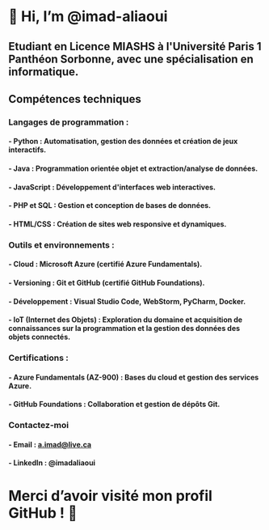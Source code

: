 # 👋 Hi, I’m @imad-aliaoui


## Etudiant en Licence MIASHS à l'Université Paris 1 Panthéon Sorbonne, avec une spécialisation en informatique.

## Compétences techniques
### Langages de programmation :
  #### - Python : Automatisation, gestion des données et création de jeux interactifs.
  #### - Java : Programmation orientée objet et extraction/analyse de données.
  #### - JavaScript : Développement d'interfaces web interactives.
  #### - PHP et SQL : Gestion et conception de bases de données.
  #### - HTML/CSS : Création de sites web responsive et dynamiques.
### Outils et environnements :
  #### - Cloud : Microsoft Azure (certifié Azure Fundamentals).
  #### - Versioning : Git et GitHub (certifié GitHub Foundations).
  #### - Développement : Visual Studio Code, WebStorm, PyCharm, Docker.
  #### - IoT (Internet des Objets) : Exploration du domaine et acquisition de connaissances sur la programmation et la gestion des données des objets connectés.

### Certifications :
  #### - Azure Fundamentals (AZ-900) : Bases du cloud et gestion des services Azure.
  #### - GitHub Foundations : Collaboration et gestion de dépôts Git.

### Contactez-moi
  #### - Email : a.imad@live.ca
  #### - LinkedIn : @imadaliaoui

# Merci d’avoir visité mon profil GitHub ! 🚀
